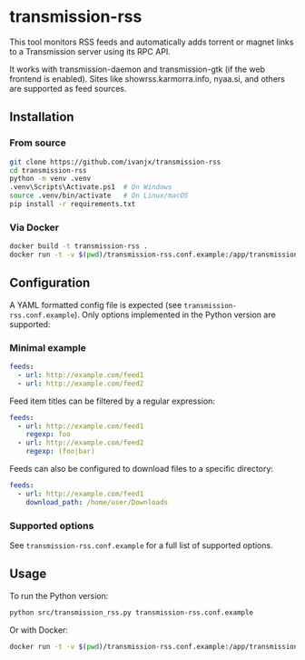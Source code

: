 transmission-rss
================

This tool monitors RSS feeds and automatically adds torrent or magnet links to a Transmission server using its RPC API.

It works with transmission-daemon and transmission-gtk (if the web frontend is enabled). Sites like showrss.karmorra.info, nyaa.si, and others are supported as feed sources.

Installation
------------

### From source

```sh
git clone https://github.com/ivanjx/transmission-rss
cd transmission-rss
python -m venv .venv
.venv\Scripts\Activate.ps1  # On Windows
source .venv/bin/activate   # On Linux/macOS
pip install -r requirements.txt
```

### Via Docker

```sh
docker build -t transmission-rss .
docker run -t -v $(pwd)/transmission-rss.conf.example:/app/transmission-rss.conf transmission-rss
```


Configuration
-------------

A YAML formatted config file is expected (see `transmission-rss.conf.example`).
Only options implemented in the Python version are supported:


### Minimal example

```yaml
feeds:
  - url: http://example.com/feed1
  - url: http://example.com/feed2
```

Feed item titles can be filtered by a regular expression:

```yaml
feeds:
  - url: http://example.com/feed1
    regexp: foo
  - url: http://example.com/feed2
    regexp: (foo|bar)
```

Feeds can also be configured to download files to a specific directory:

```yaml
feeds:
  - url: http://example.com/feed1
    download_path: /home/user/Downloads
```

### Supported options

See `transmission-rss.conf.example` for a full list of supported options.


Usage
-----

To run the Python version:

```sh
python src/transmission_rss.py transmission-rss.conf.example
```

Or with Docker:

```sh
docker run -t -v $(pwd)/transmission-rss.conf.example:/app/transmission-rss.conf transmission-rss
```
